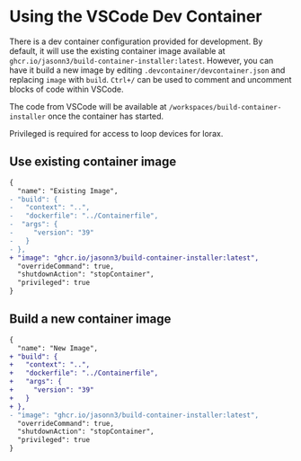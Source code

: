 # Using the VSCode Dev Container

There is a dev container configuration provided for development. By default, it will use the existing container image available at `ghcr.io/jasonn3/build-container-installer:latest`. However, you can have it build a new image by editing `.devcontainer/devcontainer.json` and replacing `image` with `build`. `Ctrl+/` can be used to comment and uncomment blocks of code within VSCode.

The code from VSCode will be available at `/workspaces/build-container-installer` once the container has started.

Privileged is required for access to loop devices for lorax.

## Use existing container image

```diff
{
  "name": "Existing Image",
- "build": {
-   "context": "..",
-   "dockerfile": "../Containerfile",
-  "args": {
-     "version": "39"
-   }
- },
+ "image": "ghcr.io/jasonn3/build-container-installer:latest",
  "overrideCommand": true,
  "shutdownAction": "stopContainer",
  "privileged": true
}
```

## Build a new container image

```diff
{
  "name": "New Image",
+ "build": {
+   "context": "..",
+   "dockerfile": "../Containerfile",
+   "args": {
+     "version": "39"
+   }
+ },
- "image": "ghcr.io/jasonn3/build-container-installer:latest",
  "overrideCommand": true,
  "shutdownAction": "stopContainer",
  "privileged": true
}
```

